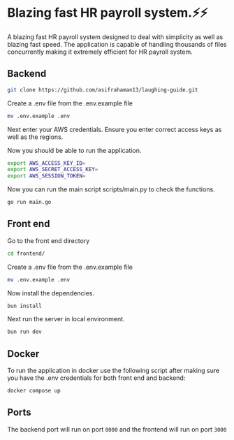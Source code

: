 # Blazing fast HR payroll system.⚡⚡

A blazing fast HR payroll system designed to deal with simplicity as well as blazing fast speed. The application is capable of handling thousands of files concurrently making it extremely efficient for HR payroll system.

## Backend

```bash
git clone https://github.com/asifrahaman13/laughing-guide.git
```

Create a .env file from the .env.example file

```bash
mv .env.example .env
```

Next enter your AWS credentials. Ensure you enter correct access keys as well as the regions.

Now you should be able to run the application.

```bash
export AWS_ACCESS_KEY_ID=
export AWS_SECRET_ACCESS_KEY=
export AWS_SESSION_TOKEN=
```

Now you can run the main script scripts/main.py to check the functions.

```bash
go run main.go
```

## Front end

Go to the front end directory

```bash
cd frontend/
```

Create a .env file from the .env.example file

```bash
mv .env.example .env
```

Now install the dependencies.

```bash
bun install
```

Next run the server in local environment.

```bash
bun run dev
```

## Docker

To run the application in docker use the following script after making sure you have the .env credentials for both front end and backend:

```bash
docker compose up
```

## Ports

The backend port will run on port `8000` and the frontend will run on port `3000`
